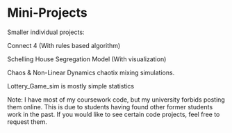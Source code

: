 # Mini-Projects
Smaller individual projects:

Connect 4 (With rules based algorithm)

Schelling House Segregation Model (With visualization)

Chaos & Non-Linear Dynamics chaotix mixing simulations.

Lottery_Game_sim is mostly simple statistics

Note: I have most of my coursework code, but my university forbids posting them online. This is due to students having found other former students work in the past. If you would like to see certain code projects, feel free to request them. 
